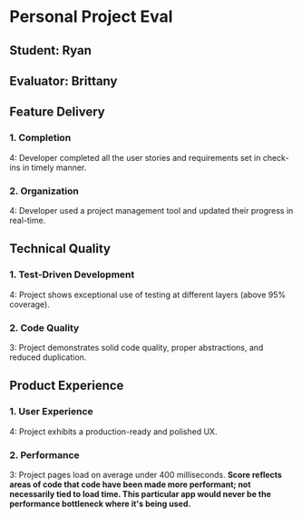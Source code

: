 # Personal Project Eval

## Student: Ryan
## Evaluator: Brittany

## Feature Delivery

### 1. Completion

4: Developer completed all the user stories and requirements set in check-ins in timely manner.

### 2. Organization

4: Developer used a project management tool and updated their progress in real-time.

## Technical Quality

### 1. Test-Driven Development

4: Project shows exceptional use of testing at different layers (above 95% coverage).

### 2. Code Quality

3: Project demonstrates solid code quality, proper abstractions, and reduced duplication.

## Product Experience

### 1. User Experience

4: Project exhibits a production-ready and polished UX.

### 2. Performance

3: Project pages load on average under 400 milliseconds.
**Score reflects areas of code that code have been made more performant; not necessarily tied to load time. This particular app would never be the performance bottleneck where it's being used.**
